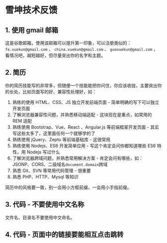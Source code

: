 # 雪坤技术反馈

## 1. 使用 gmail 邮箱

这是谷歌邮箱，使用该邮箱可以提升第一印象，可以注册类似的： `fe.xuekun@gmail.com` 、 `china.xuekun@gmail.com` 、 `guoxuekun@gmail.com` ，看情况吧，越短越好，但尽量突出你的名字和主题。

## 2. 简历

你的简历技能写的非常多，但随便一个技能能把你问住，你应该收拢，主要突出你的长处，比如页面写的好、兼容性处理好，如：

1. 熟练的使用 HTML、CSS、JS 独立开发前端页面 - 简单明确的写下可以独立开发页面
1. 了解浏览器兼容性问题，并熟悉移动端适配 - 这块现在是重点，如常用的 REM 适配
1. 熟练使用 Bootstrap、Vue、React 、Angular.js 等前端框架开发页面 - 其实写这些太多了，这里面任何一个就够学的了
1. 熟练使用 jQuery、Zepto 等前端基础库 - 这很常用
1. 熟练使用 Nodejs、ES6 开发简单应用 - 写这个肯定会问你都知道哪些 ES6 特性，用 Nodejs 写过什么
1. 了解浏览器跨域问题，并熟悉常用解决方案 - 肯定会问有哪些，如： JSONP、CORS、二级域名`document.domain`跨域
1. 熟悉 Git、SVN 等常用代码管理 - 很重要
1. 熟悉 PHP、HTTP、Mysql 等知识

简历中的风格要一致，别一会用小方框前缀，一会用小手指前缀。


## 3. 代码  - 不要使用中文名称

文件名、目录名不要使用中文命名。

## 4. 代码 - 页面中的链接要能相互点击跳转
